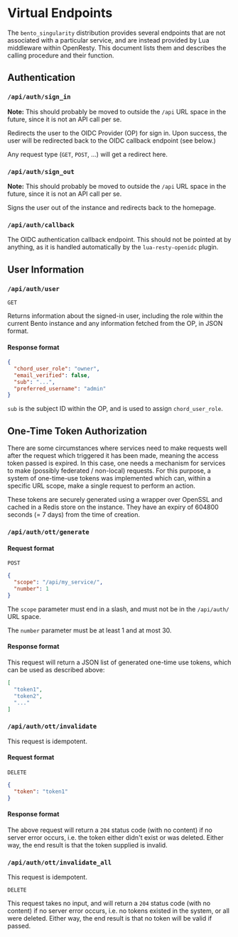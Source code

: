 # Virtual Endpoints

The `bento_singularity` distribution provides several endpoints that are not
associated with a particular service, and are instead provided by Lua 
middleware within OpenResty. This document lists them and describes the
calling procedure and their function.



## Authentication

### `/api/auth/sign_in`

**Note:** This should probably be moved to outside the `/api` URL space in the
future, since it is not an API call per se.

Redirects the user to the OIDC Provider (OP) for sign in. Upon success, the 
user will be redirected back to the OIDC callback endpoint (see below.)

Any request type (`GET`, `POST`, ...) will get a redirect here.


### `/api/auth/sign_out`

**Note:** This should probably be moved to outside the `/api` URL space in the
future, since it is not an API call per se.

Signs the user out of the instance and redirects back to the homepage.


### `/api/auth/callback`

The OIDC authentication callback endpoint. This should not be pointed at by 
anything, as it is handled automatically by the `lua-resty-openidc` plugin.



## User Information

### `/api/auth/user`

```GET```

Returns information about the signed-in user, including the role within the
current Bento instance and any information fetched from the OP, in JSON format.

#### Response format

```json
{
  "chord_user_role": "owner",
  "email_verified": false,
  "sub": "...",
  "preferred_username": "admin"
}
```

`sub` is the subject ID within the OP, and is used to assign `chord_user_role`.



## One-Time Token Authorization

There are some circumstances where services need to make requests well after
the request which triggered it has been made, meaning the access token passed
is expired. In this case, one needs a mechanism for services to make (possibly 
federated / non-local) requests. For this purpose, a system of one-time-use 
tokens was implemented which can, within a specific URL scope, make a 
single request to perform an action.

These tokens are securely generated using a wrapper over OpenSSL and cached in
a Redis store on the instance. They have an expiry of 604800 seconds (= 7 days) 
from the time of creation.


### `/api/auth/ott/generate`

#### Request format

```POST```

```json
{
  "scope": "/api/my_service/",
  "number": 1
}
```

The `scope` parameter must end in a slash, and must not be in the 
`/api/auth/` URL space.

The `number` parameter must be at least 1 and at most 30.

#### Response format

This request will return a JSON list of generated one-time use tokens, which
can be used as described above:

```json
[
  "token1",
  "token2",
  "..."
]
```


### `/api/auth/ott/invalidate`

This request is idempotent.

#### Request format

```
DELETE
```

```json
{
  "token": "token1"
}
```

#### Response format

The above request will return a `204` status code (with no content) if no 
server error occurs, i.e. the token either didn't exist or was deleted. Either 
way, the end result is that the token supplied is invalid.


### `/api/auth/ott/invalidate_all`

This request is idempotent.

```
DELETE
```

This request takes no input, and will return a `204` status code (with no 
content) if no server error occurs, i.e. no tokens existed in the system, or 
all were deleted. Either way, the end result is that no token will be valid if 
passed.
